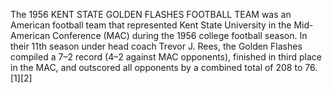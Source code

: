 The 1956 KENT STATE GOLDEN FLASHES FOOTBALL TEAM was an American football team that represented Kent State University in the Mid-American Conference (MAC) during the 1956 college football season. In their 11th season under head coach Trevor J. Rees, the Golden Flashes compiled a 7–2 record (4–2 against MAC opponents), finished in third place in the MAC, and outscored all opponents by a combined total of 208 to 76.[1][2]
